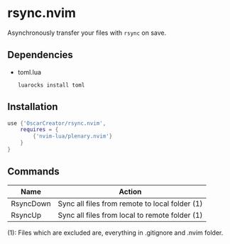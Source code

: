 # rsync.nvim

Asynchronously transfer your files with `rsync` on save.

## Dependencies

- toml.lua

    ```
    luarocks install toml
    ```

## Installation

```lua
use {'OscarCreator/rsync.nvim',
    requires = {
        {'nvim-lua/plenary.nvim'}
    }
}
```

## Commands

Name      | Action
----------|-------
RsyncDown | Sync all files from remote to local folder (1)
RsyncUp   | Sync all files from local to remote folder (1)

(1): Files which are excluded are, everything in .gitignore and .nvim folder.
